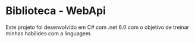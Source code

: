 # Biblioteca - WebApi 

Este projeto foi desenvolvido em C# com .net 6.0 com o objetivo de treinar minhas habilides com a linguagem.

